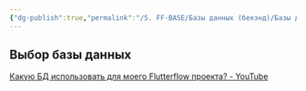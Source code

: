 ```yaml
---
{"dg-publish":true,"permalink":"/5. FF-BASE/Базы данных (бекэнд)/Базы данных FAQ/","created":"2024-12-03T16:53:28.907-03:00","updated":"2024-12-03T16:54:41.134-03:00"}
---
```



## Выбор базы данных
[Какую БД использовать для моего Flutterflow проекта? - YouTube](https://www.youtube.com/watch?v=OcvbkMmZ028)

